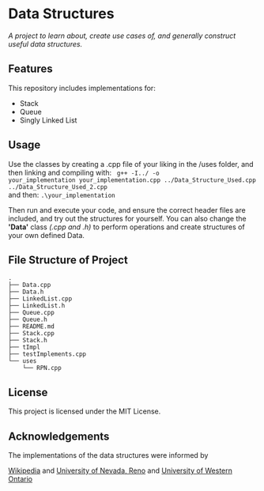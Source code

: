 <h1> Data Structures </h1>
<em>A project to learn about, create use cases of, and generally construct useful data structures. </em>

## Features
This repository includes implementations for:

* Stack
* Queue
* Singly Linked List


## Usage

Use the classes by creating a .cpp file of your liking in the /uses folder, and then linking and compiling with:
 <code> g++ -I../ -o your_implementation your_implementation.cpp ../Data_Structure_Used.cpp ../Data_Structure_Used_2.cpp </code><br>
 and then: <code>.\your_implementation</code>

Then run and  execute your code, and ensure the correct header files are included, and try out the structures for yourself. You can also change the <b>'Data'</b> class <em>(.cpp and .h)</em> to perform operations and create structures of your own defined Data.

## File Structure of Project
```
.
├── Data.cpp
├── Data.h
├── LinkedList.cpp
├── LinkedList.h
├── Queue.cpp
├── Queue.h
├── README.md
├── Stack.cpp
├── Stack.h
├── tImpl
├── testImplements.cpp
└── uses
    └── RPN.cpp
```

## License

This project is licensed under the MIT License.

## Acknowledgements

The implementations of the data structures were informed by

[Wikipedia](https://en.wikipedia.org/) and [University of Nevada, Reno](https://www.cse.unr.edu/~sushil/class/cs202/notes/stacks/stacks.html) and [University of Western Ontario](https://www.csd.uwo.ca/courses/CS1027b/notes/CS1027-Queues-W17.pdf) 
